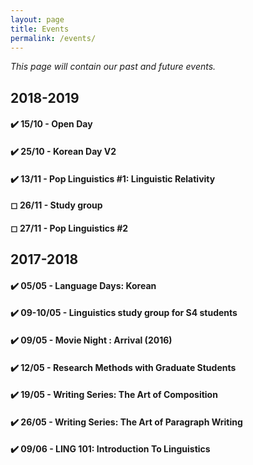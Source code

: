 ```yaml
---
layout: page
title: Events
permalink: /events/
---
```

*This page will contain our past and future events.*

## 2018-2019

#### ✔️ 15/10 - Open Day

#### ✔️  25/10 - Korean Day V2

#### ✔️  13/11 - Pop Linguistics #1: Linguistic Relativity

#### ◻  26/11 - Study group

#### ◻  27/11 - Pop Linguistics #2

## 2017-2018

#### ✔️ 05/05 - Language Days: Korean

#### ✔️ 09-10/05 - Linguistics study group for S4 students

#### ✔️ 09/05 - Movie Night : Arrival (2016)

#### ✔️ 12/05 - Research Methods with Graduate Students

#### ✔️ 19/05 - Writing Series: The Art of Composition

#### ✔️ 26/05 - Writing Series: The Art of Paragraph Writing

#### ✔️  09/06 - LING 101: Introduction To Linguistics
